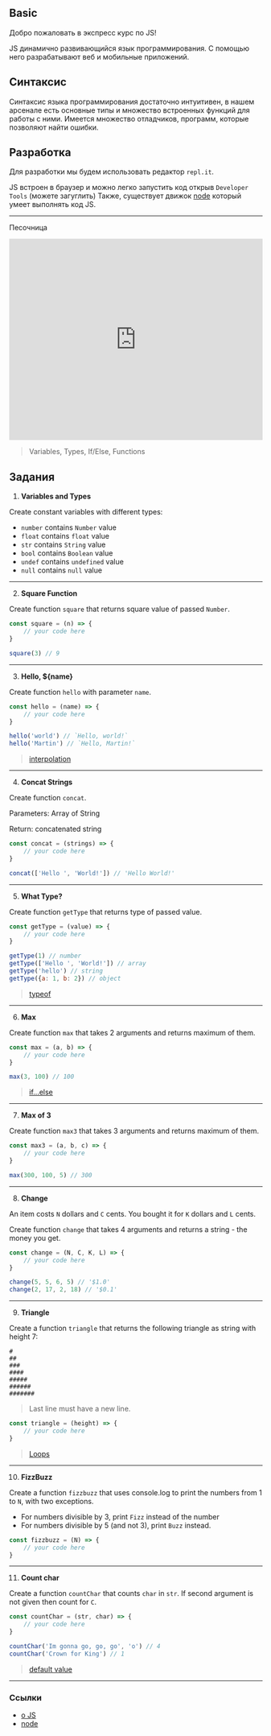 ## Basic

Добро пожаловать в экспресс курс по JS!


JS динамично развивающийся язык программирования. С помощью него разрабатывают 
веб и мобильные приложений.

## Синтаксис

Синтаксис языка программирования достаточно интуитивен, в нашем арсенале есть 
основные типы и множество встроенных функций для работы с ними. Имеется множество 
отладчиков, программ, которые позволяют найти ошибки.

## Разработка

Для разработки мы будем использовать редактор `repl.it`. 

JS встроен в браузер и можно легко запустить код открыв `Developer Tools` (можете загуглить)
Также, существует движок [node](https://nodejs.org) который умеет выполнять код JS.
___

Песочница

<iframe height="400px" width="100%" src="https://repl.it/repls/DoubleHighlevelBootstrapping?lite=true" scrolling="no" frameborder="no" allowtransparency="true" allowfullscreen="true" sandbox="allow-forms allow-pointer-lock allow-popups allow-same-origin allow-scripts allow-modals"></iframe>

> Variables, Types, If/Else, Functions

## Задания

1. **Variables and Types**

Create constant variables with different types:
- `number` contains `Number` value
- `float` contains `float` value
- `str` contains `String` value
- `bool` contains `Boolean` value
- `undef` contains `undefined` value
- `null` contains `null` value
___

2. **Square Function**

Create function `square` that returns square value of passed `Number`.

```js
const square = (n) => {
    // your code here
}

square(3) // 9
```
___

3. **Hello, ${name}**

Create function `hello` with parameter `name`.

```js
const hello = (name) => {
    // your code here
}

hello('world') // `Hello, world!`
hello('Martin') // `Hello, Martin!`
```

> [interpolation](https://flaviocopes.com/javascript-template-literals/#interpolation)
___

4. **Concat Strings**

Create function `concat`.

Parameters: Array of String

Return: concatenated string

```js
const concat = (strings) => {
    // your code here
}

concat(['Hello ', 'World!']) // 'Hello World!'
```
___

5. **What Type?**

Create function `getType` that returns type of passed value.

```js
const getType = (value) => {
    // your code here
}

getType(1) // number
getType(['Hello ', 'World!']) // array
getType('hello') // string
getType({a: 1, b: 2}) // object
```

> [typeof](https://developer.mozilla.org/ru/docs/Web/JavaScript/Reference/Operators/typeof)
___

6. **Max**

Create function `max` that takes 2 arguments and returns maximum of them.

```js
const max = (a, b) => {
    // your code here
}

max(3, 100) // 100
```

> [if...else](https://developer.mozilla.org/ru/docs/Web/JavaScript/Reference/Statements/if...else)
___

7. **Max of 3**

Create function `max3` that takes 3 arguments and returns maximum of them.

```js
const max3 = (a, b, c) => {
    // your code here
}

max(300, 100, 5) // 300
```
___

8. **Change**

An item costs `N` dollars and `C` cents. You bought it for `K` dollars and `L` cents.

Create function `change` that takes 4 arguments and returns a string - the money you get.

```js
const change = (N, C, K, L) => {
    // your code here
}

change(5, 5, 6, 5) // '$1.0'
change(2, 17, 2, 18) // '$0.1'
```
___

9. **Triangle**

Create a function `triangle` that returns the following triangle as string with height 7:
```
#
##
###
####
#####
######
#######
```

> Last line must have a new line.

```js
const triangle = (height) => {
    // your code here
}
```

> [Loops](https://developer.mozilla.org/en-US/docs/Web/JavaScript/Guide/Loops_and_iteration)
___

10. **FizzBuzz**

Create a function `fizzbuzz` that uses console.log to print the numbers from 1 to `N`, with two exceptions. 
- For numbers divisible by 3, print `Fizz` instead of the number
- For numbers divisible by 5 (and not 3), print `Buzz` instead.

```js
const fizzbuzz = (N) => {
    // your code here
}
```
___

11. **Count char**

Create a function `countChar` that counts `char` in `str`. If second argument is not given 
then count for `C`.

```js
const countChar = (str, char) => {
    // your code here
}

countChar('Im gonna go, go, go', 'o') // 4
countChar('Crown for King') // 1
```

> [default value](https://stackoverflow.com/a/894877)
___

### Ссылки

- [о JS](https://learn.javascript.ru/intro)
- [node](https://nodejs.dev/)
